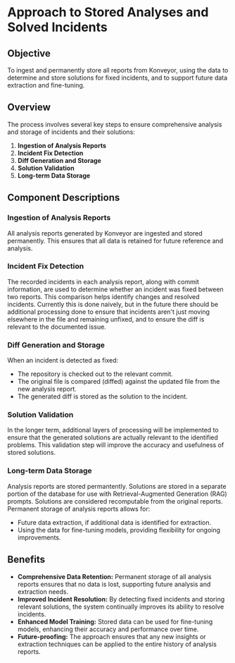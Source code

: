 # Approach to Stored Analyses and Solved Incidents

## Objective

To ingest and permanently store all reports from Konveyor, using the data to determine and store solutions for fixed incidents, and to support future data extraction and fine-tuning.

## Overview

The process involves several key steps to ensure comprehensive analysis and storage of incidents and their solutions:

1. **Ingestion of Analysis Reports**
2. **Incident Fix Detection**
3. **Diff Generation and Storage**
4. **Solution Validation**
5. **Long-term Data Storage**

## Component Descriptions

### Ingestion of Analysis Reports

All analysis reports generated by Konveyor are ingested and stored permanently. This ensures that all data is retained for future reference and analysis.

### Incident Fix Detection

The recorded incidents in each analysis report, along with commit information, are used to determine whether an incident was fixed between two reports. This comparison helps identify changes and resolved incidents. Currently this is done naively, but in the future there should be additional processing done to ensure that incidents aren't just moving elsewhere in the file and remaining unfixed, and to ensure the diff is relevant to the documented issue.

### Diff Generation and Storage

When an incident is detected as fixed:

- The repository is checked out to the relevant commit.
- The original file is compared (diffed) against the updated file from the new analysis report.
- The generated diff is stored as the solution to the incident.

### Solution Validation

In the longer term, additional layers of processing will be implemented to ensure that the generated solutions are actually relevant to the identified problems. This validation step will improve the accuracy and usefulness of stored solutions.

### Long-term Data Storage

Analysis reports are stored permantently. Solutions are stored in a separate portion of the database for use with Retrieval-Augmented Generation (RAG) prompts. Solutions are considered recomputable from the original reports. Permanent storage of analysis reports allows for:

- Future data extraction, if additional data is identified for extraction.
- Using the data for fine-tuning models, providing flexibility for ongoing improvements.

## Benefits

- **Comprehensive Data Retention:** Permanent storage of all analysis reports ensures that no data is lost, supporting future analysis and extraction needs.
- **Improved Incident Resolution:** By detecting fixed incidents and storing relevant solutions, the system continually improves its ability to resolve incidents.
- **Enhanced Model Training:** Stored data can be used for fine-tuning models, enhancing their accuracy and performance over time.
- **Future-proofing:** The approach ensures that any new insights or extraction techniques can be applied to the entire history of analysis reports.
